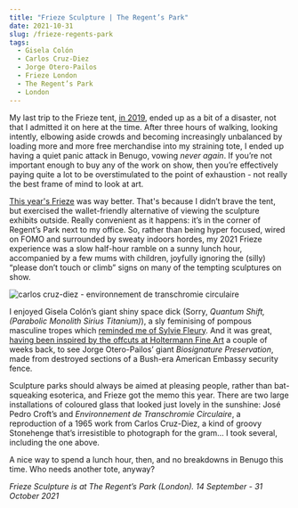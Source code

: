 ```yaml
---
title: "Frieze Sculpture | The Regent’s Park"
date: 2021-10-31
slug: /frieze-regents-park
tags:
  - Gisela Colón
  - Carlos Cruz-Diez
  - Jorge Otero-Pailos
  - Frieze London
  - The Regent’s Park
  - London
---
```


My last trip to the Frieze tent, [in 2019](/posts/tejada-frieze), ended up as a bit of a disaster, not that I admitted it on here at the time. After three hours of walking, looking intently, elbowing aside crowds and becoming increasingly unbalanced by loading more and more free merchandise into my straining tote, I ended up having a quiet panic attack in Benugo, vowing *never again*. If you’re not important enough to buy any of the work on show, then you’re effectively paying quite a lot to be overstimulated to the point of exhaustion - not really the best frame of mind to look at art.

[This year's Frieze](https://www.frieze.com/article/frieze-sculpture-returns-regents-park-2021) was way better. That's because I didn’t brave the tent, but exercised the wallet-friendly alternative of viewing the sculpture exhibits outside. Really convenient as it happens: it’s in the corner of Regent’s Park next to my office. So, rather than being hyper focused, wired on FOMO and surrounded by sweaty indoors hordes, my 2021 Frieze experience was a slow half-hour ramble on a sunny lunch hour, accompanied by a few mums with children, joyfully ignoring the (silly) “please don’t touch or climb” signs on many of the tempting sculptures on show.

![carlos cruz-diez - environnement de transchromie circulaire](/frieze-regents-park-1.jpeg)

I enjoyed Gisela Colón’s giant shiny space dick (Sorry, *Quantum Shift, (Parabolic Monolith Sirius Titanium)*), a sly feminising of pompous masculine tropes which [reminded me of Sylvie Fleury](/posts/oehlen-hetzler). And it was great, [having been inspired by the offcuts at Holtermann Fine Art](/posts/otero-pailos-holtermann) a couple of weeks back, to see Jorge Otero-Pailos’ giant *Biosignature Preservation*, made from destroyed sections of a Bush-era American Embassy security fence.

Sculpture parks should always be aimed at pleasing people, rather than bat-squeaking esoterica, and Frieze got the memo this year. There are two large installations of coloured glass that looked just lovely in the sunshine:  José Pedro Croft’s and *Environnement de Transchromie Circulaire*, a reproduction of a 1965 work from Carlos Cruz-Diez, a kind of groovy Stonehenge that’s irresistible to photograph for the gram… I took several, including the one above.

A nice way to spend a lunch hour, then, and no breakdowns in Benugo this time. Who needs another tote, anyway?

*Frieze Sculpture is at The Regent’s Park (London). 14 September - 31 October 2021*
